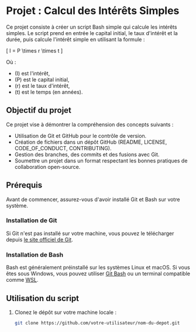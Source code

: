 # Projet : Calcul des Intérêts Simples

Ce projet consiste à créer un script Bash simple qui calcule les intérêts simples. Le script prend en entrée le capital initial, le taux d'intérêt et la durée, puis calcule l'intérêt simple en utilisant la formule :

\[
I = P \times r \times t
\]

Où :
- \(I\) est l'intérêt,
- \(P\) est le capital initial,
- \(r\) est le taux d'intérêt,
- \(t\) est le temps (en années).

## Objectif du projet

Ce projet vise à démontrer la compréhension des concepts suivants :
- Utilisation de Git et GitHub pour le contrôle de version.
- Création de fichiers dans un dépôt GitHub (README, LICENSE, CODE_OF_CONDUCT, CONTRIBUTING).
- Gestion des branches, des commits et des fusions avec Git.
- Soumettre un projet dans un format respectant les bonnes pratiques de collaboration open-source.

## Prérequis

Avant de commencer, assurez-vous d'avoir installé Git et Bash sur votre système.

### Installation de Git

Si Git n'est pas installé sur votre machine, vous pouvez le télécharger depuis [le site officiel de Git](https://git-scm.com/).

### Installation de Bash

Bash est généralement préinstallé sur les systèmes Linux et macOS. Si vous êtes sous Windows, vous pouvez utiliser [Git Bash](https://git-scm.com/) ou un terminal compatible comme [WSL](https://docs.microsoft.com/en-us/windows/wsl/).

## Utilisation du script

1. Clonez le dépôt sur votre machine locale :
   ```bash
   git clone https://github.com/votre-utilisateur/nom-du-depot.git
